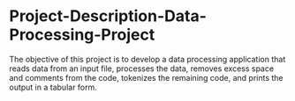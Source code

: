 # Project-Description-Data-Processing-Project
The objective of this project is to develop a data processing application that reads data from an input file, processes the data, removes excess space and comments from the code, tokenizes the remaining code, and prints the output in a tabular form.
